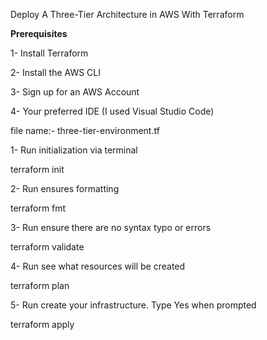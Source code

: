 Deploy A Three-Tier Architecture in AWS With Terraform

**Prerequisites**

1- Install Terraform

2- Install the AWS CLI

3- Sign up for an AWS Account

4- Your preferred IDE (I used Visual Studio Code)

file name:- three-tier-environment.tf

1- Run initialization via terminal 

   terraform init
   
2- Run ensures formatting    

   terraform fmt
   
3- Run ensure there are no syntax typo or errors

   terraform validate

4- Run see what resources will be created

   terraform plan

5- Run create your infrastructure. Type Yes when prompted

   terraform apply 
